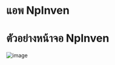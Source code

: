# แอพ NpInven

# ตัวอย่างหน้าจอ NpInven
![image](https://github.com/phol007/NPInven/blob/master/Screenshot_2018-04-02-10-15-24.png?raw=true)
